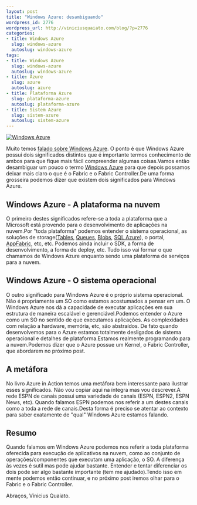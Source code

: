 ```yaml
--- 
layout: post
title: "Windows Azure: desambiguando"
wordpress_id: 2776
wordpress_url: http://viniciusquaiato.com/blog/?p=2776
categories: 
- title: Windows Azure
  slug: windows-azure
  autoslug: windows-azure
tags: 
- title: Windows Azure
  slug: windows-azure
  autoslug: windows-azure
- title: Azure
  slug: azure
  autoslug: azure
- title: Plataforma Azure
  slug: plataforma-azure
  autoslug: plataforma-azure
- title: Sistem Azure
  slug: sistem-azure
  autoslug: sistem-azure
---
```



[![Windows Azure](http://viniciusquaiato.com/images_posts/azure-150x150.png "Windows Azure")](http://viniciusquaiato.com/images_posts/azure.png)

Muito temos [falado sobre Windows Azure](http://viniciusquaiato.com/blog/category/windows-azure/). O ponto é que Windows Azure possui dois significados distintos que é importante termos conhecimento de ambos para que fique mais fácil compreender algumas coisas.Vamos então desambiguar um pouco o termo [Windows Azure](http://azure.com) para que depois possamos deixar mais claro o que é o Fabric e o Fabric Controller.De uma forma grosseira podemos dizer que existem dois significados para Windows Azure.

## Windows Azure - A plataforma na nuvem
O primeiro destes significados refere-se a toda a plataforma que a Microsoft está provendo para o desenvolvimento de aplicações na nuvem.Por "toda plataforma" podemos entender o sistema operacional, as soluções de storage([Tables](http://msdn.microsoft.com/en-us/library/dd179423.aspx), [Queues](http://msdn.microsoft.com/en-us/library/dd179363.aspx), [Blobs](http://msdn.microsoft.com/en-us/library/dd135733.aspx), [SQL Azure](http://msdn.microsoft.com/en-us/library/ff937661.aspx)), o portal, [AppFabric](http://msdn.microsoft.com/en-us/library/ee922714.aspx), etc, etc. Podemos ainda incluir o SDK, a forma de desenvolvimento, a forma de deploy, etc. Tudo isso vai formar o que chamamos de Windows Azure enquanto sendo uma plataforma de serviços para a nuvem.

## Windows Azure - O sistema operacional
O outro significado para Windows Azure é o próprio sistema operacional. Não é propriamente um SO como estamos acostumados a pensar em um. O Windows Azure nos dá a capacidade de executar aplicações em sua estrutura de maneira escalável e gerenciável.Podemos entender o Azure como um SO no sentido de que executamos aplicações. As complexidades com relação a hardware, memória, etc, são abstraídos. De fato quando desenvolvemos para o Azure estamos totalmente desligados de sistema operacional e detalhes de plataforma.Estamos realmente programando para a nuvem.Podemos dizer que o Azure possue um Kernel, o Fabric Controller, que abordarem no próximo post.

## A metáfora
No livro Azure in Action temos uma metáfora bem interessante para ilustrar esses significados. Não vou copiar aqui na íntegra mas vou descrever.A rede ESPN de canais possui uma variedade de canais (ESPN, ESPN2, ESPN News, etc). Quando falamos ESPN podemos nos referir a um destes canais como a toda a rede de canais.Desta forma é preciso se atentar ao contexto para saber exatamente de "qual" Windows Azure estamos falando.

## Resumo
Quando falamos em Windows Azure podemos nos referir a toda plataforma oferecida para execução de aplicativos na nuvem, como ao conjunto de operações/componentes que executam uma aplicação, o SO. A diferença às vezes é sutil mas pode ajudar bastante. Entender e tentar diferenciar os dois pode ser algo bastante importante (tem me ajudado).Tendo isso em mente podemos então continuar, e no próximo post iremos olhar para o Fabric e o Fabric Controller.

Abraços,
Vinicius Quaiato.
